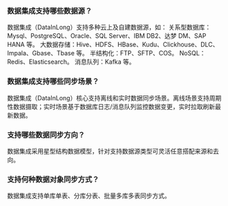 ### 数据集成支持哪些数据源？
数据集成（DataInLong）支持多种云上及自建数据源，如：
关系型数据库：Mysql、PostgreSQL、Oracle、SQL Server、IBM DB2、达梦 DM、SAP HANA 等。
大数据存储：Hive、HDFS、HBase、Kudu、Clickhouse、DLC、Impala、Gbase、Tbase 等。
半结构化：FTP、SFTP、COS。
NoSQL：Redis、Elasticsearch。
消息队列：Kafka 等。

### 数据集成支持哪些同步场景？
数据集成（DataInLong）核心支持离线和实时数据同步场景。离线场景支持周期性数据摄取；实时场景基于数据库日志/消息队列监控数据变更，实时拉取刷新最新数据。

### 支持哪些数据同步方向？
数据集成采用星型结构数据模型，针对支持数据源类型可灵活任意搭配来源和去向。



### 支持何种数据对象同步方式？
数据集成支持单库单表、分库分表、批量多库多表同步方式。

